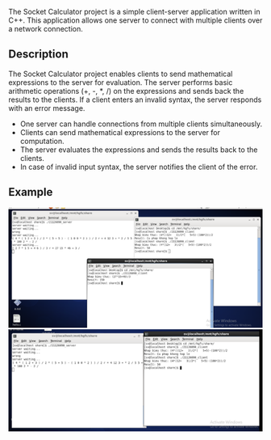 The Socket Calculator project is a simple client-server application written in C++. This application allows one server to connect with multiple clients over a network connection.

## Description

The Socket Calculator project enables clients to send mathematical expressions to the server for evaluation. The server performs basic arithmetic operations (+, -, *, /) on the expressions and sends back the results to the clients. If a client enters an invalid syntax, the server responds with an error message.
- One server can handle connections from multiple clients simultaneously.
- Clients can send mathematical expressions to the server for computation.
- The server evaluates the expressions and sends the results back to the clients.
- In case of invalid input syntax, the server notifies the client of the error.

## Example
![](./Result/img1.png)
![](./Result/img2.png)